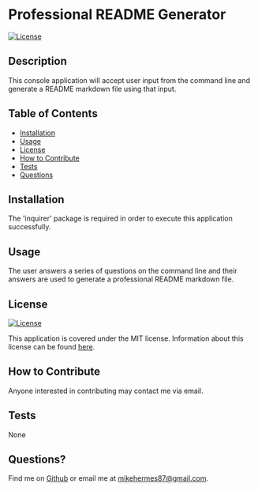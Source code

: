 # Professional README Generator

[![License](https://img.shields.io/badge/License-MIT-blue.svg)](http://choosealicense.com/licenses/mit/)

## Description

This console application will accept user input from the command line and generate a README markdown file using that input.

## Table of Contents

- [Installation](#installation)
- [Usage](#usage)
- [License](#license)
- [How to Contribute](#how-to-contribute)
- [Tests](#tests)
- [Questions](#questions)

## Installation

The 'inquirer' package is required in order to execute this application successfully.

## Usage

The user answers a series of questions on the command line and their answers are used to generate a professional README markdown file.

## License

[![License](https://img.shields.io/badge/License-MIT-blue.svg)](http://choosealicense.com/licenses/mit/)

This application is covered under the MIT license. Information about this license can be found [here](http://choosealicense.com/licenses/mit/).

## How to Contribute

Anyone interested in contributing may contact me via email.

## Tests

None

## Questions?

Find me on [Github](https://github.com/https://github.com/michaeljhermes) or email me at [mikehermes87@gmail.com](mailto:mikehermes87@gmail.com).
